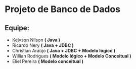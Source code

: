 # Projeto de Banco de Dados

## Equipe:

- Kelvson Nilson **( Java )**
- Ricardo Nery **( Java + JDBC )**
- Christian Araújo **( Java + JDBC + Modelo lógico )**
- Willian Rodrigues **( Modelo lógico + Modelo Conceitual )**
- Eliel Pereira **( Modelo conceitual )**
